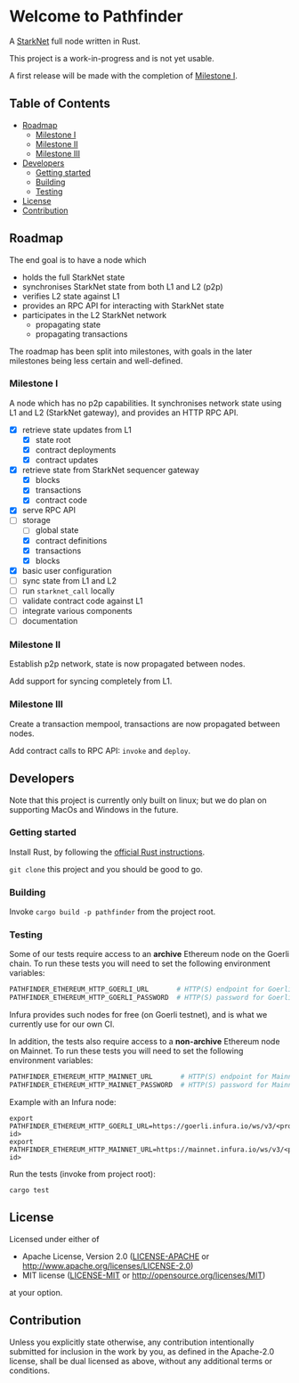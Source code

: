 # Welcome to Pathfinder

A [StarkNet](https://starkware.co/starknet/) full node written in Rust.

This project is a work-in-progress and is not yet usable.

A first release will be made with the completion of [Milestone I](#milestone-i).

## Table of Contents
- [Roadmap](#roadmap)
  - [Milestone I](#milestone-i)
  - [Milestone II](#milestone-ii)
  - [Milestone III](#milestone-iii)
- [Developers](#developers)
  - [Getting started](#getting-started)
  - [Building](#building)
  - [Testing](#testing)
- [License](#license)
- [Contribution](#contribution)

## Roadmap

The end goal is to have a node which

- holds the full StarkNet state
- synchronises StarkNet state from both L1 and L2 (p2p)
- verifies L2 state against L1
- provides an RPC API for interacting with StarkNet state
- participates in the L2 StarkNet network
  - propagating state
  - propagating transactions

The roadmap has been split into milestones, with goals in the later milestones being less certain and well-defined.

### Milestone I

A node which has no p2p capabilities. It synchronises network state using L1 and L2 (StarkNet gateway), and provides an HTTP RPC API.

- [x] retrieve state updates from L1
  - [x] state root
  - [x] contract deployments
  - [x] contract updates
- [x] retrieve state from StarkNet sequencer gateway
  - [x] blocks
  - [x] transactions
  - [x] contract code
- [x] serve RPC API
- [ ] storage
  - [ ] global state
  - [x] contract definitions
  - [x] transactions
  - [x] blocks
- [x] basic user configuration
- [ ] sync state from L1 and L2
- [ ] run `starknet_call` locally
- [ ] validate contract code against L1
- [ ] integrate various components
- [ ] documentation

### Milestone II

Establish p2p network, state is now propagated between nodes.

Add support for syncing completely from L1.

### Milestone III

Create a transaction mempool, transactions are now propagated between nodes.

Add contract calls to RPC API: `invoke` and `deploy`.

## Developers

Note that this project is currently only built on linux; but we do plan on supporting MacOs and Windows in the future.

### Getting started

Install Rust, by following the [official Rust instructions](https://www.rust-lang.org/tools/install).

`git clone` this project and you should be good to go.

### Building

Invoke `cargo build -p pathfinder` from the project root.

### Testing

Some of our tests require access to an __archive__ Ethereum node on the Goerli chain. To run these tests you will need to set the following environment variables:

```bash
PATHFINDER_ETHEREUM_HTTP_GOERLI_URL       # HTTP(S) endpoint for Goerli chain
PATHFINDER_ETHEREUM_HTTP_GOERLI_PASSWORD  # HTTP(S) password for Goerli chain (optional)
```

Infura provides such nodes for free (on Goerli testnet), and is what we currently use for our own CI.

In addition, the tests also require access to a __non-archive__ Ethereum node on Mainnet. To run these tests you will need to set the following environment variables:

```bash
PATHFINDER_ETHEREUM_HTTP_MAINNET_URL       # HTTP(S) endpoint for Mainnet chain
PATHFINDER_ETHEREUM_HTTP_MAINNET_PASSWORD  # HTTP(S) password for Mainnet chain (optional)
```

Example with an Infura node:
```
export PATHFINDER_ETHEREUM_HTTP_GOERLI_URL=https://goerli.infura.io/ws/v3/<project-id>
export PATHFINDER_ETHEREUM_HTTP_MAINNET_URL=https://mainnet.infura.io/ws/v3/<project-id>
```

Run the tests (invoke from project root):
```
cargo test
```

## License

Licensed under either of

 * Apache License, Version 2.0
   ([LICENSE-APACHE](LICENSE-APACHE) or http://www.apache.org/licenses/LICENSE-2.0)
 * MIT license
   ([LICENSE-MIT](LICENSE-MIT) or http://opensource.org/licenses/MIT)

at your option.

## Contribution

Unless you explicitly state otherwise, any contribution intentionally submitted
for inclusion in the work by you, as defined in the Apache-2.0 license, shall be
dual licensed as above, without any additional terms or conditions.

